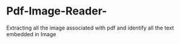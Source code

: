 # Pdf-Image-Reader-
Extracting all the image associated with pdf and identify all the text embedded in Image 
